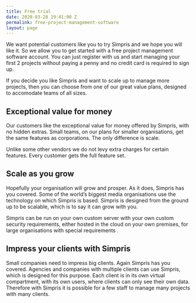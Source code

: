 ```yaml
---
title: Free trial
date: 2020-03-28 19:41:00 Z
permalink: free-project-management-software
layout: page
---
```


We want potential customers like you to try Simpris and we hope you will like it. So we allow you to get started with a free project management software account. You can just register with us and start managing your first 2 projects without paying a penny and no credit card is required to sign up.

If you decide you like Simpris and want to scale up to manage more projects, then you can choose from one of our great value plans, designed to accomodate teams of all sizes.

## Exceptional value for money
Our customers like the exceptional value for money offered by Simpris, with no hidden extras. Small teams, on our plans for smaller organisations, get the same features as corporations. The only difference is scale.

Unlike some other vendors we do not levy extra charges for certain features. Every customer gets the full feature set.

## Scale as you grow
Hopefully your organisation will grow and prosper. As it does, Simpris has you covered. Some of the world’s biggest media organisations use the technology on which Simpris is based. Simpris is designed from the ground up to be scalable, which is to say it can grow with you.

Simpris can be run on your own custom server with your own custom security requirements, either hosted in the cloud on your own premises, for large organisations with special requirements .

## Impress your clients with Simpris
Small companies need to impress big clients. Again Simpris has you covered. Agencies and companies with multiple clients can use Simpris, which  is designed for this purpose. Each client is in its own virtual compartment, with its own users, where clients can only see their own data. Therefore with Simpris it is possible for a few staff to manage many projects with many clients.